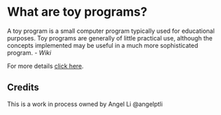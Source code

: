 # What are toy programs?

A toy program is a small computer program typically used for educational
purposes. Toy programs are generally of little practical use, although the
concepts implemented may be useful in a much more sophisticated program. *- Wiki*

For more details [click here](https://en.wikipedia.org/wiki/Toy_program#:~:text=A%20toy%20program%20typically%20focuses,language's%20syntax%20and%20coding%20methods.).

## Credits
This is a work in process owned by Angel Li @angelptli